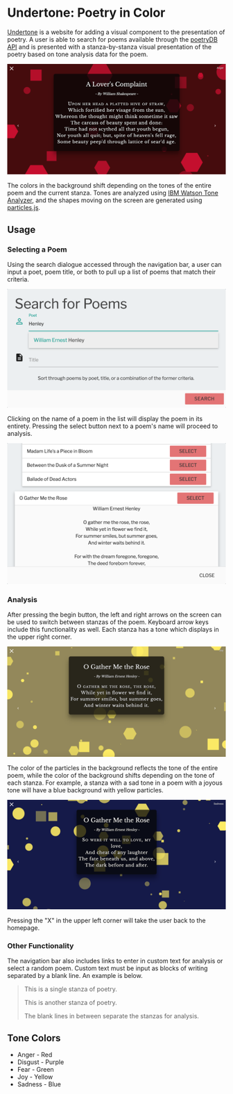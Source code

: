 # Undertone: Poetry in Color
[Undertone](http://undertone.surge.sh/) is a website for adding a visual component to the presentation of poetry. A user is able to search for poems available through the [poetryDB API](http://poetrydb.org/index.html) and is presented with a stanza-by-stanza visual presentation of the poetry based on tone analysis data for the poem.

![Anger](/img/readme/angerTone.png)

The colors in the background shift depending on the tones of the entire poem and the current stanza. Tones are analyzed using [IBM Watson Tone Analyzer](http://www.ibm.com/watson/developercloud/tone-analyzer.html), and the shapes moving on the screen are generated using [particles.js](http://vincentgarreau.com/particles.js/).

## Usage
### Selecting a Poem
Using the search dialogue accessed through the navigation bar, a user can input a poet, poem title, or both to pull up a list of poems that match their criteria.

<img src="/img/readme/searchDialogue.png" width="600"> 

Clicking on the name of a poem in the list will display the poem in its entirety. Pressing the select button next to a poem's name will proceed to analysis.

<img src="/img/readme/searchResults.png" width="600">

### Analysis
After pressing the begin button, the left and right arrows on the screen can be used to switch between stanzas of the poem.
Keyboard arrow keys include this functionality as well. Each stanza has a tone which displays in the upper right corner.

![Joy](/img/readme/henleyJoy.png)

The color of the particles in the background reflects the tone of the entire poem, while the color of the background shifts depending on the tone of each stanza. For example, a stanza with a sad tone in a poem with a joyous tone will have a blue background with yellow particles.

![Sadness](/img/readme/henleySad.png)

Pressing the "X" in the upper left corner will take the user back to the homepage.

### Other Functionality
The navigation bar also includes links to enter in custom text for analysis or select a random poem. Custom text must be input as blocks of writing separated by a blank line. An example is below.
> This is a single stanza of poetry.
>
> This is another stanza of poetry.
>
> The blank lines in between separate the stanzas for analysis.

## Tone Colors
* Anger - Red
* Disgust - Purple
* Fear - Green
* Joy - Yellow
* Sadness - Blue
